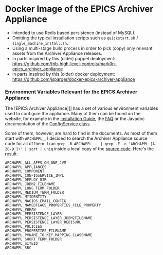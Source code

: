 # Docker Image of the EPICS Archiver Appliance

* Intended to use Redis based persistence (instead of MySQL).
* Omitting the typical installation scripts such as
  `quickstart.sh` / `single_machine_install.sh`.
* Using a multi-stage build process in order to pick (copy)
  only relevant assets from the Archiver Appliance releases.
* In parts inspired by this (older) puppet deployment:
  <https://github.com/frib-high-level-controls/mark0n-epics_archiver_appliance>
* In parts inspired by this (older) docker deployment:
  <https://github.com/jsparger/docker-epics-archiver-appliance>

### Environment Variables Relevant for the EPICS Archiver Appliance

The [EPICS Archiver Appliance][] has a set of various
environment variables used to configure the appliance.
Many of them can be found on the website, for example
in the [Installation Guide][], the [FAQ][] or the
Javadoc documentation of the [ConfigService class][].

Some of them, however, are hard to find in the documents.
As most of them start with `ARCHAPPL_`, I decided to search
the Archiver Appliance source code for all of them. I ran
`grep -R ARCHAPPL_ . | grep -E -o 'ARCHAPPL_[A-Z0-9_]+' | sort | uniq`
inside a local copy of the [source code][]. Here's the result:


```
ARCHAPPL_ALL_APPS_ON_ONE_JVM
ARCHAPPL_APPLIANCES
ARCHAPPL_COMPONENT
ARCHAPPL_CONFIGSERVICE_IMPL
ARCHAPPL_DEPLOY_DIR
ARCHAPPL_JDBM2_FILENAME
ARCHAPPL_LONG_TERM_FOLDER
ARCHAPPL_MEDIUM_TERM_FOLDER
ARCHAPPL_MYIDENTITY
ARCHAPPL_NAGIOS_EMAIL_CONFIG
ARCHAPPL_NAMEDFLAGS_PROPERTIES_FILE_PROPERTY
ARCHAPPL_PBRAW
ARCHAPPL_PERSISTENCE_LAYER
ARCHAPPL_PERSISTENCE_LAYER_JDBM2FILENAME
ARCHAPPL_PERSISTENCE_LAYER_REDISURL
ARCHAPPL_POLICIES
ARCHAPPL_PROPERTIES_FILENAME
ARCHAPPL_PVNAME_TO_KEY_MAPPING_CLASSNAME
ARCHAPPL_SHORT_TERM_FOLDER
ARCHAPPL_SITEID
ARCHAPPL_SRC
```

[EPICS Archiver Applianc]: https://slacmshankar.github.io/epicsarchiver_docs/index.html
[ConfigService class]: https://slacmshankar.github.io/epicsarchiver_docs/api/org/epics/archiverappliance/config/ConfigService.html
[Installation Guide]: https://slacmshankar.github.io/epicsarchiver_docs/installguide.html
[FAQ]: https://slacmshankar.github.io/epicsarchiver_docs/faq.html
[source code]: https://github.com/slacmshankar/epicsarchiverap/
